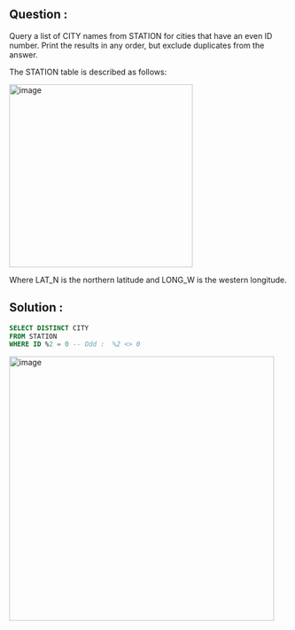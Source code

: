 ## Question : 
Query a list of CITY names from STATION for cities that have an even ID number. Print the results in any order, but exclude 
duplicates from the answer.

The STATION table is described as follows:

<img width="331" alt="image" src="https://github.com/user-attachments/assets/968c8947-05f6-48c5-a3cd-6e494f8964bb" />

Where LAT_N is the northern latitude and LONG_W is the western longitude.

## Solution : 
```sql
SELECT DISTINCT CITY
FROM STATION
WHERE ID %2 = 0 -- Odd :  %2 <> 0
```
<img width="478" alt="image" src="https://github.com/user-attachments/assets/504e6014-5442-45cf-b4f4-548886153566" />
